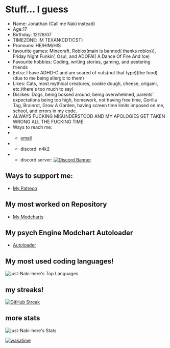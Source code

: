 # Stuff... I guess
- Name: Jonathan (Call me Naki instead)<n>
- Age:17</n>
- Birthday: 12/28/07</n>
- TIMEZONE: IM TEXAN(CDT/CST)</n>
- Pronouns: HE/HIM/HIS</n>
- favourite games: Minecraft, Roblox(main is banned( thanks roblox)), Friday Night Funkin’, Osu!, and ADOFAI( A Dance Of Fire And Ice)
- Favourite hobbies: Coding, writing stories, gaming, and pestering friends</n>
- Extra: I have ADHD-C and am scared of nuts(not that type)(the food)(due to me being allergic to them)</n>
- Likes: Cats, most mythical creatures, cookie dough, cheese, origami, etc.(there's too much to say)</n>
- Dislikes: Dogs, being bossed around, being overwhelmed, parents' expectations being too high, homework, not having free time, Gorilla Tag, Brainrot, Grow A Garden, having screen time limits imposed on me, school, and errors in my code.</n>
- ALWAYS FUCKING MISUNDERSTOOD AND MY APOLOGIES GET TAKEN WRONG ALL THE FUCKING TIME
- Ways to reach me:
- - [email](just.naki.here@gmail.com)
- - discord: n4k2
- - discord server: [![Discord Banner](https://discord.com/api/guilds/1409350859791405218/widget.png?style=banner2)](https://discord.gg/JaMNJpJgC5)

## Ways to support me:
- [My Patreon](https://patreon.com/Just_NAKI_here)

## My most worked on Repository
- [My Modcharts](https://github.com/just-Naki-here/NakisRandomfnfmodcharts/tree/moremmodd)

## My psych Engine Modchart Autoloader
- [Autoloader](https://github.com/just-Naki-here/Psych-Engine-Autoloader)

## My most used coding languages!
![just-Naki-here's Top Languages](https://github-readme-stats.vercel.app/api/top-langs/?username=just-Naki-here&theme=vue-dark&show_icons=true&hide_border=true&layout=compact)

## my streaks!
[![GitHub Streak](https://streak-stats.demolab.com?user=just-Naki-here&theme=tokyonight&hide_border=true&date_format=M%20j%5B%2C%20Y%5D&exclude_days=Sun%2CSat)](https://git.io/streak-stats)

## more stats

![just-Naki-here's Stats](https://github-readme-stats.vercel.app/api?username=just-Naki-here&theme=vue-dark&show_icons=true&hide_border=true&count_private=true)


[![wakatime](https://wakatime.com/badge/github/just-Naki-here/NakisRandomfnfmodcharts.svg)](https://wakatime.com/badge/github/just-Naki-here/NakisRandomfnfmodcharts)
<!--
**just-Naki-here/just-Naki-here** is a ✨ _special_ ✨ repository because its `README.md` (this file) appears on your GitHub profile.

Here are some ideas to get you started:

- 🔭 I’m currently working on ...
- 🌱 I’m currently learning ...
- 👯 I’m looking to collaborate on ...
- 🤔 I’m looking for help with ...
- 💬 Ask me about ...
- 📫 How to reach me: ...
- 😄 Pronouns: ...
- ⚡ Fun fact: ...
-->

